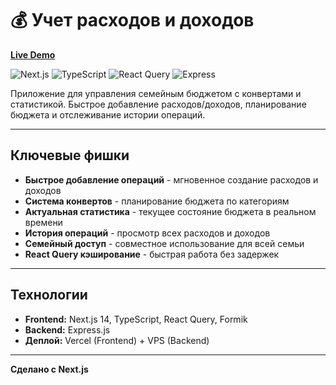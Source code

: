 # 💰 Учет расходов и доходов

**[Live Demo](https://finance-client-gamma.vercel.app/)**

![Next.js](https://img.shields.io/badge/Next.js-14-black) ![TypeScript](https://img.shields.io/badge/TypeScript-5.0-blue) ![React Query](https://img.shields.io/badge/React_Query-5.0-red) ![Express](https://img.shields.io/badge/Express.js-4.18-green)

Приложение для управления семейным бюджетом с конвертами и статистикой. Быстрое добавление расходов/доходов, планирование бюджета и отслеживание истории операций.

---

## Ключевые фишки

- **Быстрое добавление операций** - мгновенное создание расходов и доходов
- **Система конвертов** - планирование бюджета по категориям
- **Актуальная статистика** - текущее состояние бюджета в реальном времени
- **История операций** - просмотр всех расходов и доходов
- **Семейный доступ** - совместное использование для всей семьи
- **React Query кэширование** - быстрая работа без задержек

---

## Технологии

- **Frontend:** Next.js 14, TypeScript, React Query, Formik
- **Backend:** Express.js
- **Деплой:** Vercel (Frontend) + VPS (Backend)

---

**Сделано с Next.js**
